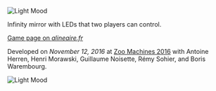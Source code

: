 ![Light Mood](http://www.alineaire.fr/wp-content/uploads/2016/11/15060475_10154663315692432_1009191125_o-800x450.jpg "fullwidth")

Infinity mirror with LEDs that two players can control.

[Game page on *alineaire.fr*](http://www.alineaire.fr/light-mood/ "button")

Developed on *November 12, 2016* at [Zoo Machines 2016](http://zoomachines.com/index.php/100-zoo-machines-2016-save-the-date) with
Antoine Herren,
Henri Morawski,
Guillaume Noisette,
Rémy Sohier,
and Boris Warembourg.

![Light Mood](http://www.alineaire.fr/wp-content/uploads/2016/11/15101914_10154663315632432_1745285296_o-800x450.jpg "fullwidth")

